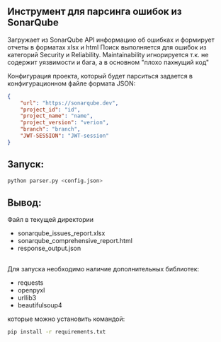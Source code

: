 ## Инструмент для парсинга ошибок из SonarQube
Загружает из SonarQube API информацию об ошибках и формирует отчеты в форматах xlsx и html
Поиск выполняется для ошибок из категорий Security и Reliability. Maintainability игнорируется т.к. не содержит уязвимости и бага, а в основном "плохо пахнущий код"

Конфигурация проекта, который будет парситься задается в конфигурационном файле формата JSON:
```JSON
{
    "url": "https://sonarqube.dev",
	"project_id": "id",
	"project_name": "name",
	"project_version": "verion",
	"branch": "branch",
    "JWT-SESSION": "JWT-session"
}
```


## Запуск:
```bash
python parser.py <config.json>
```
## Вывод:
Файл в текущей директории
- sonarqube_issues_report.xlsx
- sonarqube_comprehensive_report.html
- response_output.json

##
Для запуска необходимо наличие дополнительных библиотек:
- requests
- openpyxl
- urllib3
- beautifulsoup4

которые можно установить командой:
```bash
pip install -r requirements.txt
```


